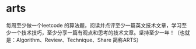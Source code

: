 # arts
每周至少做一个leetcode 的算法题，阅读并点评至少一篇英文技术文章，学习至少一个技术技巧，至少分享一篇有观点和思考的技术文章。坚持至少一年！（也就是：Algorithm、Review、Technique、Share 简称ARTS）
